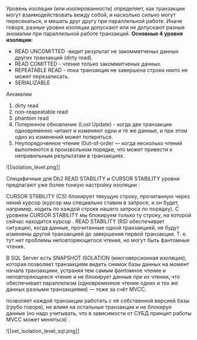 Уровень изоляции (или изолированности) определяет, как транзакции могут взаимодействовать вежду собой, и насколько сильно могут пересекаться, и мешать друг другу при параллельной работе. Иначе говоря, разные уровни изоляции допускают или не допускают
разные аномалии при параллельной работе транзакций.
**Основные 4 уровня изоляции:**
- READ UNCOMITTED -видит результат не закоммитченых данных других транзакций (dirty read).
- READ COMITTED - чтение только закоммитченых данных.
- REPEATABLE READ - пока транзакция не завершена строки никто не может перезаписать.
- SERIALIZABLE
  

Аномалии
1. dirty read
2. non-reapeatable read
3. phantom read
4. Потерянное обновление (Lost Update) - когда две транзакции одновременно читают и изменяют одни и те же данные, и при этом одно из изменений может потеряться.
5. Неупорядоченное чтение (0ut-of-order — когда несколько чтений выполняются в произвольном порядке, что может привести к неправильным результатам в транзакциях.

![[isolation_level.png]]


Специфичные для Db2 
READ STABILITY и CURSOR STABILITY уровни предлагают уже более тонкую настройку изоляции :

CURSOR ST6BILITY (CS) блокирует текущую строку, прочитанную через некий курсор (курсор мы специально ставим в запросе, и он будет, например, ходить по каждой строке нашего запроса по порядку). С уровнем CURSOR STABILITY мы блокируем только ту строку, на которой сейчас находится курсор . 
READ STABILITY (RS) обеспечивает ситуацию, когда данные, прочитанные одной транзакцией, не будут изменены другой транзакцией до завершения первой транзакции. Т. е. тут нет проблемы неповторяющегося чтения, но могут быть фантомные чтения.

В SQL Server есть SNAPSHOT ISOLATION (многоверсионная изоляция), которая позволяет транзакциям видеть снимок базы
данных на момент начала транзакциии, устраняя тем самым фантомное чтение и неповторяющееся чтение и не блокирует данные при их чтении, что обеспечивает параллелизм (одновременное чтение одних и тех же данных разными транзакциями) — тоже за счёт MVCC.

позволяет каждой транзакции работать с её собственной версией базы (грубо говоря), не влияя на остальные транзакции и не блокируя данные (но надо учитывать, что в зависимости от СУБД принцип работы MVCC может меняться) .

![[set_isolation_level_sql.png]]